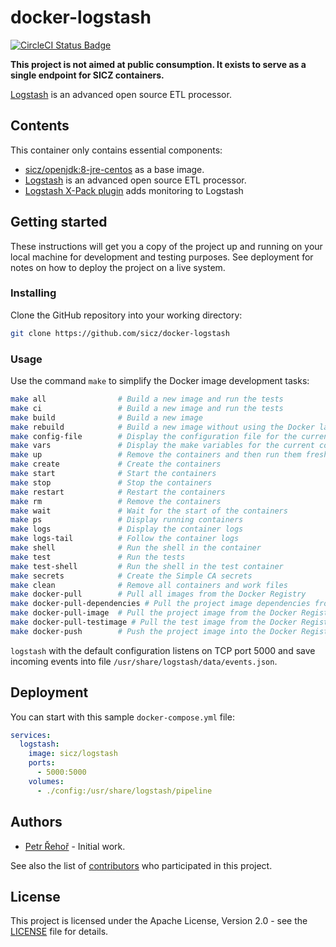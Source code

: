 # docker-logstash

[![CircleCI Status Badge](https://circleci.com/gh/sicz/docker-logstash.svg?style=shield&circle-token=1a76fa86dc68f2cee7f98dede7f0a9efef5b66b6)](https://circleci.com/gh/sicz/docker-logstash)

**This project is not aimed at public consumption.
It exists to serve as a single endpoint for SICZ containers.**

[Logstash](https://www.elastic.co/products/logstash) is an advanced open source
ETL processor.

## Contents

This container only contains essential components:
* [sicz/openjdk:8-jre-centos](https://github.com/sicz/docker-openjdk)
  as a base image.
* [Logstash](https://www.elastic.co/products/logstash) is an advanced
  open source ETL processor.
* [Logstash X-Pack plugin](https://www.elastic.co/products/x-pack) adds
  monitoring to Logstash

## Getting started

These instructions will get you a copy of the project up and running on your
local machine for development and testing purposes. See deployment for notes
on how to deploy the project on a live system.

### Installing

Clone the GitHub repository into your working directory:
```bash
git clone https://github.com/sicz/docker-logstash
```

### Usage

Use the command `make` to simplify the Docker image development tasks:
```bash
make all                # Build a new image and run the tests
make ci                 # Build a new image and run the tests
make build              # Build a new image
make rebuild            # Build a new image without using the Docker layer caching
make config-file        # Display the configuration file for the current configuration
make vars               # Display the make variables for the current configuration
make up                 # Remove the containers and then run them fresh
make create             # Create the containers
make start              # Start the containers
make stop               # Stop the containers
make restart            # Restart the containers
make rm                 # Remove the containers
make wait               # Wait for the start of the containers
make ps                 # Display running containers
make logs               # Display the container logs
make logs-tail          # Follow the container logs
make shell              # Run the shell in the container
make test               # Run the tests
make test-shell         # Run the shell in the test container
make secrets            # Create the Simple CA secrets
make clean              # Remove all containers and work files
make docker-pull        # Pull all images from the Docker Registry
make docker-pull-dependencies # Pull the project image dependencies from the Docker Registry
make docker-pull-image  # Pull the project image from the Docker Registry
make docker-pull-testimage # Pull the test image from the Docker Registry
make docker-push        # Push the project image into the Docker Registry
```

`logstash` with the default configuration listens on TCP port 5000 and save
incoming events into file `/usr/share/logstash/data/events.json`.

## Deployment

You can start with this sample `docker-compose.yml` file:
```yaml
services:
  logstash:
    image: sicz/logstash
    ports:
      - 5000:5000
    volumes:
      - ./config:/usr/share/logstash/pipeline
```

## Authors

* [Petr Řehoř](https://github.com/prehor) - Initial work.

See also the list of [contributors](https://github.com/sicz/docker-baseimage-alpine/contributors)
who participated in this project.

## License

This project is licensed under the Apache License, Version 2.0 - see the
[LICENSE](LICENSE) file for details.

